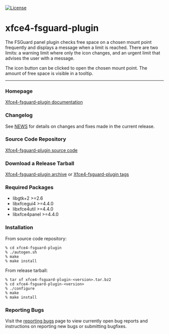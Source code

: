 [![License](https://img.shields.io/badge/License-GPL%20v2-blue.svg)](https://gitlab.xfce.org/panel-plugins/xfce4-fsguard-plugin/-/blob/master/COPYING)

# xfce4-fsguard-plugin

The FSGuard panel plugin checks free space on a chosen mount point frequently 
and displays a message when a limit is reached. 
There are two limits: a warning limit where only the icon changes, and an urgent limit
that advises the user with a message. 

The icon button can be clicked to open the chosen mount point. 
The amount of free space is visible in a tooltip.

----

### Homepage

[Xfce4-fsguard-plugin documentation](https://docs.xfce.org/panel-plugins/xfce4-fsguard-plugin)

### Changelog

See [NEWS](https://gitlab.xfce.org/panel-plugins/xfce4-fsguard-plugin/-/blob/master/NEWS) for details on changes and fixes made in the current release.

### Source Code Repository

[Xfce4-fsguard-plugin source code](https://gitlab.xfce.org/panel-plugins/xfce4-fsguard-plugin)

### Download a Release Tarball

[Xfce4-fsguard-plugin archive](https://archive.xfce.org/src/panel-plugins/xfce4-fsguard-plugin)
    or
[Xfce4-fsguard-plugin tags](https://gitlab.xfce.org/panel-plugins/xfce4-fsguard-plugin/-/tags)

### Required Packages

* libgtk+2 >=2.6
* libxfcegui4 >=4.4.0
* libxfce4util >=4.4.0
* libxfce4panel >=4.4.0

### Installation

From source code repository: 

    % cd xfce4-fsguard-plugin
    % ./autogen.sh
    % make
    % make install

From release tarball:

    % tar xf xfce4-fsguard-plugin-<version>.tar.bz2
    % cd xfce4-fsguard-plugin-<version>
    % ./configure
    % make
    % make install

### Reporting Bugs

Visit the [reporting bugs](https://docs.xfce.org/panel-plugins/xfce4-fsguard-plugin/bugs) page to view currently open bug reports and instructions on reporting new bugs or submitting bugfixes.

